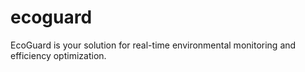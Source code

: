 # ecoguard
 EcoGuard is your solution for real-time environmental monitoring and efficiency optimization.

